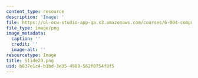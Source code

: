 ```yaml
---
content_type: resource
description: 'Image: '
file: https://ol-ocw-studio-app-qa.s3.amazonaws.com/courses/6-004-computation-structures-spring-2017/b037e1c4b1bd3e354989562f0754f8f5_Slide20.png
file_type: image/png
image_metadata:
  caption: ''
  credit: ''
  image-alt: ''
resourcetype: Image
title: Slide20.png
uid: b037e1c4-b1bd-3e35-4989-562f0754f8f5
---
```


